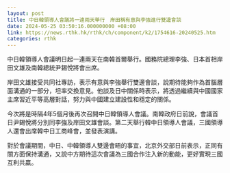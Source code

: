 ```yaml
---
layout: post
title: 中日韓領導人會議將一連兩天舉行　岸田稱有意與李強進行雙邊會談
date: 2024-05-25 03:50:16.000000000 +08:00
link: https://news.rthk.hk/rthk/ch/component/k2/1754616-20240525.htm
categories: rthk
---
```


中日韓領導人會議明日起一連兩天在南韓首爾舉行。國務院總理李強、日本首相岸田文雄及南韓總統尹錫悅將會出席。

岸田文雄接受共同社專訪，表示有意與李強舉行雙邊會談，說期待能夠作為首腦層面溝通的一部分，坦率交換意見。他談及日中關係時表示，將透過繼續與中國國家主席習近平等高層對話，努力與中國建立建設性和穩定的關係。

今次將是時隔4年5個月後再次召開中日韓領導人會議。南韓政府日前說，會議首日尹錫悅將分別同李強及岸田文雄會談。第二天舉行韓中日領導人會議，三國領導人還會出席韓中日工商峰會，並發表演講。

對於會議期間，中日、中韓領導人雙邊會晤的事宜，北京外交部日前表示，正同有關方面保持溝通，又說中方期待這次會議為三國合作注入新的動能，更好實現三國互利共贏。
